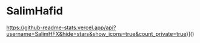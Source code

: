 # SalimHafid

https://github-readme-stats.vercel.app/api?username=SalimHFX&hide=stars&show_icons=true&count_private=true)]()

